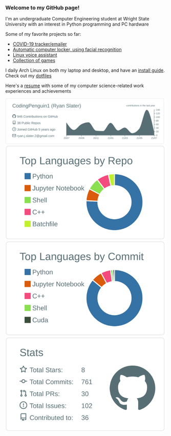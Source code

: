 ### Welcome to my GitHub page!

I'm an undergraduate Computer Engineering student at Wright State University with an interest in Python programming and PC hardware

Some of my favorite projects so far:
- [COVID-19 tracker/emailer](https://github.com/CodingPenguin1/Covid-Tracker)
- [Automatic computer locker, using facial recognition](https://github.com/CodingPenguin1/facelocker)
- [Linux voice assistant](https://github.com/CodingPenguin1/JARVIS-Voice-Assistant)
- [Collection of games](https://github.com/CodingPenguin1/SlaterPythonGames)

I daily Arch Linux on both my laptop and desktop, and have an [install guide](https://github.com/CodingPenguin1/ArchLinuxInstallGuide). Check out my [dotfiles](https://github.com/CodingPenguin1/dotfiles)

Here's a [resume](https://docs.google.com/document/d/1ejyci6IRYtvvyN487E2jdfGGyzUU60aHhZeL6nYl2bU/edit?usp=sharing) with some of my computer science-related work experiences and achievements

![](https://raw.githubusercontent.com/CodingPenguin1/CodingPenguin1/master/profile-summary-card-output/default/0-profile-details.svg)
![](https://raw.githubusercontent.com/CodingPenguin1/CodingPenguin1/master/profile-summary-card-output/default/1-repos-per-language.svg)
![](https://raw.githubusercontent.com/CodingPenguin1/CodingPenguin1/master/profile-summary-card-output/default/2-most-commit-language.svg)
![](https://raw.githubusercontent.com/CodingPenguin1/CodingPenguin1/master/profile-summary-card-output/default/3-stats.svg)
